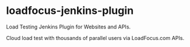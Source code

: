 # loadfocus-jenkins-plugin

Load Testing Jenkins Plugin for Websites and APIs. 

Cloud load test with thousands of parallel users via LoadFocus.com APIs.
